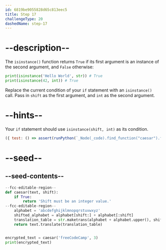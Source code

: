 ```yaml
---
id: 6819be9055828d65c813eec5
title: Step 17
challengeType: 20
dashedName: step-17
---
```


# --description--

The `isinstance()` function returns `True` if its first argument is an instance of the second argument, and `False` otherwise:

```py
print(isinstance('Hello World', str)) # True
print(isinstance(42, int)) # True
```

Replace the current condition of your `if` statement with an `isinstance()` call. Pass in `shift` as the first argument, and `int` as the second argument. 

# --hints--

Your `if` statement should use `isinstance(shift, int)` as its condition.

```js
({ test: () => assert(runPython(`_Node(_code).find_function("caesar").find_ifs()[0].find_conditions()[0].is_equivalent("isinstance(shift, int)")`)) })
```

# --seed--

## --seed-contents--

```py
--fcc-editable-region--
def caesar(text, shift):
    if True:
        return 'Shift must be an integer value.'
--fcc-editable-region--
    alphabet = 'abcdefghijklmnopqrstuvwxyz'
    shifted_alphabet = alphabet[shift:] + alphabet[:shift]
    translation_table = str.maketrans(alphabet + alphabet.upper(), shifted_alphabet + shifted_alphabet.upper())
    return text.translate(translation_table)


encrypted_text = caesar('freeCodeCamp', 3)
print(encrypted_text)
```
